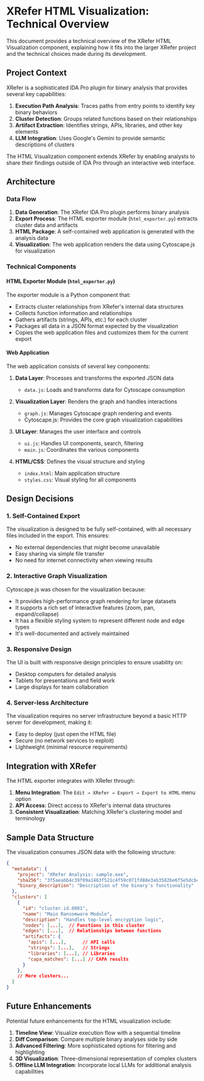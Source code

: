 # XRefer HTML Visualization: Technical Overview

This document provides a technical overview of the XRefer HTML Visualization component, explaining how it fits into the larger XRefer project and the technical choices made during its development.

## Project Context

XRefer is a sophisticated IDA Pro plugin for binary analysis that provides several key capabilities:

1. **Execution Path Analysis**: Traces paths from entry points to identify key binary behaviors
2. **Cluster Detection**: Groups related functions based on their relationships
3. **Artifact Extraction**: Identifies strings, APIs, libraries, and other key elements
4. **LLM Integration**: Uses Google's Gemini to provide semantic descriptions of clusters

The HTML Visualization component extends XRefer by enabling analysts to share their findings outside of IDA Pro through an interactive web interface.

## Architecture

### Data Flow

1. **Data Generation**: The XRefer IDA Pro plugin performs binary analysis
2. **Export Process**: The HTML exporter module (`html_exporter.py`) extracts cluster data and artifacts
3. **HTML Package**: A self-contained web application is generated with the analysis data
4. **Visualization**: The web application renders the data using Cytoscape.js for visualization

### Technical Components

#### HTML Exporter Module (`html_exporter.py`)

The exporter module is a Python component that:
- Extracts cluster relationships from XRefer's internal data structures
- Collects function information and relationships
- Gathers artifacts (strings, APIs, etc.) for each cluster
- Packages all data in a JSON format expected by the visualization
- Copies the web application files and customizes them for the current export

#### Web Application 

The web application consists of several key components:

1. **Data Layer**: Processes and transforms the exported JSON data
   - `data.js`: Loads and transforms data for Cytoscape consumption

2. **Visualization Layer**: Renders the graph and handles interactions
   - `graph.js`: Manages Cytoscape graph rendering and events
   - Cytoscape.js: Provides the core graph visualization capabilities

3. **UI Layer**: Manages the user interface and controls
   - `ui.js`: Handles UI components, search, filtering
   - `main.js`: Coordinates the various components

4. **HTML/CSS**: Defines the visual structure and styling
   - `index.html`: Main application structure
   - `styles.css`: Visual styling for all components

## Design Decisions

### 1. Self-Contained Export

The visualization is designed to be fully self-contained, with all necessary files included in the export. This ensures:

- No external dependencies that might become unavailable
- Easy sharing via simple file transfer
- No need for internet connectivity when viewing results

### 2. Interactive Graph Visualization

Cytoscape.js was chosen for the visualization because:

- It provides high-performance graph rendering for large datasets
- It supports a rich set of interactive features (zoom, pan, expand/collapse)
- It has a flexible styling system to represent different node and edge types
- It's well-documented and actively maintained

### 3. Responsive Design

The UI is built with responsive design principles to ensure usability on:
- Desktop computers for detailed analysis
- Tablets for presentations and field work
- Large displays for team collaboration

### 4. Server-less Architecture

The visualization requires no server infrastructure beyond a basic HTTP server for development, making it:
- Easy to deploy (just open the HTML file)
- Secure (no network services to exploit)
- Lightweight (minimal resource requirements)

## Integration with XRefer

The HTML exporter integrates with XRefer through:

1. **Menu Integration**: The `Edit → XRefer → Export → Export to HTML` menu option
2. **API Access**: Direct access to XRefer's internal data structures
3. **Consistent Visualization**: Matching XRefer's clustering model and terminology

## Sample Data Structure

The visualization consumes JSON data with the following structure:

```json
{
  "metadata": {
    "project": "XRefer Analysis: sample.exe",
    "sha256": "3f5aeabb4c39f09a1463f521c4f59c071fd88e3ab3582be6f5e5dcb4ba57abcd",
    "binary_description": "Description of the binary's functionality"
  },
  "clusters": [
    {
      "id": "cluster.id.0001",
      "name": "Main Ransomware Module",
      "description": "Handles top-level encryption logic",
      "nodes": [...],  // Functions in this cluster
      "edges": [...],  // Relationships between functions
      "artifacts": {
        "apis": [...],      // API calls
        "strings": [...],   // Strings
        "libraries": [...], // Libraries
        "capa_matches": [...] // CAPA results
      }
    },
    // More clusters...
  ]
}
```

## Future Enhancements

Potential future enhancements for the HTML visualization include:

1. **Timeline View**: Visualize execution flow with a sequential timeline
2. **Diff Comparison**: Compare multiple binary analyses side by side
3. **Advanced Filtering**: More sophisticated options for filtering and highlighting
4. **3D Visualization**: Three-dimensional representation of complex clusters
5. **Offline LLM Integration**: Incorporate local LLMs for additional analysis capabilities 